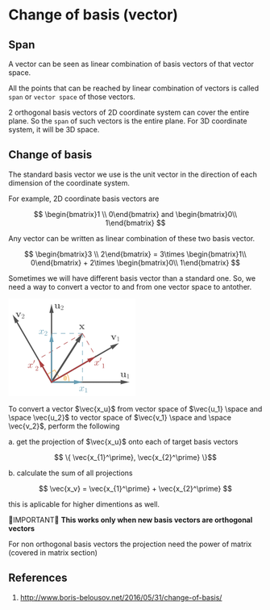 # Change of basis (vector)

## Span

A vector can be seen as linear combination of basis vectors of that vector space.

All the points that can be reached by linear combination of vectors is called `span` or `vector space` of those vectors.

2 orthogonal basis vectors of 2D coordinate system can cover the entire plane. So the `span` of such vectors is the entire plane. For 3D coordinate system, it will be 3D space.

## Change of basis

The standard basis vector we use is the unit vector in the direction of each dimension of the coordinate system.

For example, 2D coordinate basis vectors are

$$
\begin{bmatrix}1 \\
0\end{bmatrix} and \begin{bmatrix}0\\
1\end{bmatrix}
$$

Any vector can be written as linear combination of these two basis vector.

$$
\begin{bmatrix}3 \\
2\end{bmatrix} = 3\times \begin{bmatrix}1\\
0\end{bmatrix} + 2\times \begin{bmatrix}0\\
1\end{bmatrix}
$$

Sometimes we will have different basis vector than a standard one. So, we need a way to convert a vector to and from one vector space to antother.

![Image vector projection](img/004.vector_change_of_basis-2802131816.png)

To convert a vector $\vec{x_u}$ from vector space of $\vec{u_1} \space and \space \vec{u_2}$ to vector space of $\vec{v_1} \space and \space \vec{v_2}$, perform the following

a. get the projection of $\vec{x_u}$ onto each of target basis vectors

$$ \{ \vec{x_{1}^\prime}, \vec{x_{2}^\prime} \}$$

b. calculate the sum of all projections

$$
\vec{x_v} = \vec{x_{1}^\prime} + \vec{x_{2}^\prime}
$$

this is aplicable for higher dimentions as well.

🔴IMPORTANT🔴 **This works only when new basis vectors are orthogonal vectors**

For non orthogonal basis vectors the projection need the power of matrix (covered in matrix section)

## References

1. <http://www.boris-belousov.net/2016/05/31/change-of-basis/>
